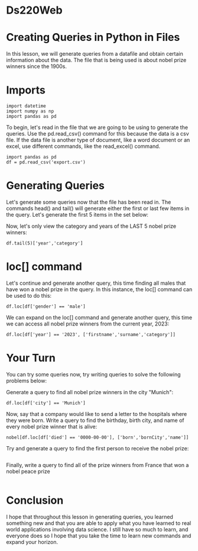 # Ds220Web
# Creating Queries in Python in Files

In this lesson, we will generate queries from a datafile and obtain certain information about the data. The file that is being used is about nobel prize winners since the 1900s.

# Imports

```
import datetime
import numpy as np
import pandas as pd
```

To begin, let's read in the file that we are going to be using to generate the queries. Use the pd.read_csv() command for this because the data is a csv file. If the data file is another type of document, like a word document or an excel, use different commands, like the read_excel() command.

```
import pandas as pd
df = pd.read_csv('export.csv')
```
# Generating Queries
Let's generate some queries now that the file has been read in. The commands head() and tail() will generate either the first or last few items in the query. Let's generate the first 5 items in the set below:

Now, let's only view the category and years of the LAST 5 nobel prize winners:

```
df.tail(5)['year','category']
```

# loc[] command

Let's continue and generate another query, this time finding all males that have won a nobel prize in the query. In this instance, the loc[] command can be used to do this:

```
df.loc[df['gender'] == 'male']
```

We can expand on the loc[] command and generate another query, this time we can access all nobel prize winners from the current year, 2023:

```
df.loc[df['year'] == '2023', ['firstname','surname','category']]
```

# Your Turn

You can try some queries now, try writing queries to solve the following problems below:


Generate a query to find all nobel prize winners in the city "Munich":

```
df.loc[df['city'] == 'Munich']
```

Now, say that a company would like to send a letter to the hospitals where they were born. Write a query to find the birthday, birth city, and name of every nobel prize winner that is alive:

```
nobel[df.loc[df['died'] == '0000-00-00'], ['born','bornCity','name']]
```

Try and generate a query to find the first person to receive the nobel prize:
```

```

Finally, write a query to find all of the prize winners from France that won a nobel peace prize
```

```

# Conclusion
I hope that throughout this lesson in generating queries, you learned something new and that you are able to apply what you have learned to real world applications involving data science. I still have so much to learn, and everyone does so I hope that you take the time to learn new commands and expand your horizon.






